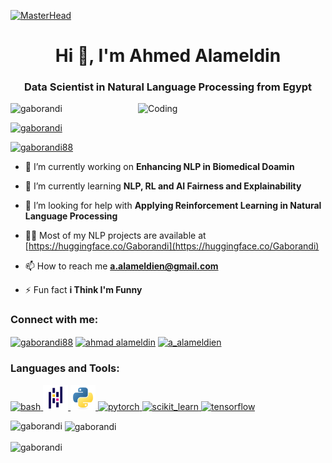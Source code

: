 [![MasterHead](https://assets.stickpng.com/images/6308b84661b3e2a522f01468.png)](https://huggingface.co/Gaborandi)
<h1 align="center">Hi 👋, I'm Ahmed Alameldin</h1>
<h3 align="center">Data Scientist in Natural Language Processing from Egypt</h3>
<img align="right" alt="Coding" width="300" src="https://www.fleetscience.org/sites/default/files/images/customer%20ai.gif">


<p align="left"> <img src="https://komarev.com/ghpvc/?username=gaborandi&label=Profile%20views&color=0e75b6&style=flat" alt="gaborandi" /> </p>

<p align="left"> <a href="https://github.com/ryo-ma/github-profile-trophy"><img src="https://github-profile-trophy.vercel.app/?username=gaborandi" alt="gaborandi" /></a> </p>

<p align="left"> <a href="https://twitter.com/gaborandi88" target="blank"><img src="https://img.shields.io/twitter/follow/gaborandi88?logo=twitter&style=for-the-badge" alt="gaborandi88" /></a> </p>

- 🔭 I’m currently working on **Enhancing NLP in Biomedical Doamin**

- 🌱 I’m currently learning **NLP, RL and AI Fairness and Explainability**

- 🤝 I’m looking for help with **Applying Reinforcement Learning in Natural Language Processing**

- 👨‍💻 Most of my NLP projects are available at [https://huggingface.co/Gaborandi](https://huggingface.co/Gaborandi)

- 📫 How to reach me **a.alameldien@gmail.com**

- ⚡ Fun fact **i Think I'm Funny**

<h3 align="left">Connect with me:</h3>
<p align="left">
<a href="https://twitter.com/gaborandi88" target="blank"><img align="center" src="https://raw.githubusercontent.com/rahuldkjain/github-profile-readme-generator/master/src/images/icons/Social/twitter.svg" alt="gaborandi88" height="30" width="40" /></a>
<a href="https://linkedin.com/in/ahmad alameldin" target="blank"><img align="center" src="https://raw.githubusercontent.com/rahuldkjain/github-profile-readme-generator/master/src/images/icons/Social/linked-in-alt.svg" alt="ahmad alameldin" height="30" width="40" /></a>
<a href="https://www.hackerrank.com/a_alameldien" target="blank"><img align="center" src="https://raw.githubusercontent.com/rahuldkjain/github-profile-readme-generator/master/src/images/icons/Social/hackerrank.svg" alt="a_alameldien" height="30" width="40" /></a>
</p>

<h3 align="left">Languages and Tools:</h3>
<p align="left"> <a href="https://www.gnu.org/software/bash/" target="_blank" rel="noreferrer"> <img src="https://www.vectorlogo.zone/logos/gnu_bash/gnu_bash-icon.svg" alt="bash" width="40" height="40"/> </a> <a href="https://pandas.pydata.org/" target="_blank" rel="noreferrer"> <img src="https://raw.githubusercontent.com/devicons/devicon/2ae2a900d2f041da66e950e4d48052658d850630/icons/pandas/pandas-original.svg" alt="pandas" width="40" height="40"/> </a> <a href="https://www.python.org" target="_blank" rel="noreferrer"> <img src="https://raw.githubusercontent.com/devicons/devicon/master/icons/python/python-original.svg" alt="python" width="40" height="40"/> </a> <a href="https://pytorch.org/" target="_blank" rel="noreferrer"> <img src="https://www.vectorlogo.zone/logos/pytorch/pytorch-icon.svg" alt="pytorch" width="40" height="40"/> </a> <a href="https://scikit-learn.org/" target="_blank" rel="noreferrer"> <img src="https://upload.wikimedia.org/wikipedia/commons/0/05/Scikit_learn_logo_small.svg" alt="scikit_learn" width="40" height="40"/> </a> <a href="https://www.tensorflow.org" target="_blank" rel="noreferrer"> <img src="https://www.vectorlogo.zone/logos/tensorflow/tensorflow-icon.svg" alt="tensorflow" width="40" height="40"/> </a> </p>

<p><img align="left" src="https://github-readme-stats.vercel.app/api/top-langs?username=gaborandi&show_icons=true&locale=en&layout=compact" alt="gaborandi" /></p>

<p>&nbsp;<img align="center" src="https://github-readme-stats.vercel.app/api?username=gaborandi&show_icons=true&locale=en" alt="gaborandi" /></p>

<p><img align="center" src="https://github-readme-streak-stats.herokuapp.com/?user=gaborandi&" alt="gaborandi" /></p>
